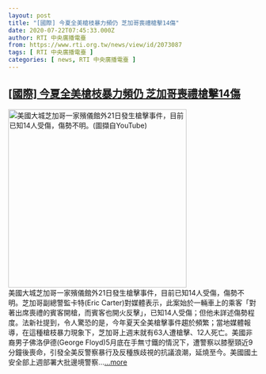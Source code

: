 ```yaml
---
layout: post
title: "[國際] 今夏全美槍枝暴力頻仍 芝加哥喪禮槍擊14傷"
date: 2020-07-22T07:45:33.000Z
author: RTI 中央廣播電臺
from: https://www.rti.org.tw/news/view/id/2073087
tags: [ RTI 中央廣播電臺 ]
categories: [ news, RTI 中央廣播電臺 ]
---
```

<!--1595403933000-->
[[國際] 今夏全美槍枝暴力頻仍 芝加哥喪禮槍擊14傷](https://www.rti.org.tw/news/view/id/2073087)
------

<div>
<img src="https://static.rti.org.tw/assets/thumbnails/2020/07/22/76aee14842dc54bef8b071fde7d9c1da.png" width="360" alt="美國大城芝加哥一家殯儀館外21日發生槍擊事件，目前已知14人受傷，傷勢不明。(圖擷自YouTube)" title="美國大城芝加哥一家殯儀館外21日發生槍擊事件，目前已知14人受傷，傷勢不明。(圖擷自YouTube)"><br>美國大城芝加哥一家殯儀館外21日發生槍擊事件，目前已知14人受傷，傷勢不明。芝加哥副總警監卡特(Eric Carter)對媒體表示，此案始於一輛車上的乘客「對著出席喪禮的賓客開槍，而賓客也開火反擊」，已知14人受傷；但他未詳述傷勢程度。法新社提到，令人驚恐的是，今年夏天全美槍擊事件趨於頻繁；當地媒體報導，在這種槍枝暴力現象下，芝加哥上週末就有63人遭槍擊、12人死亡。美國非裔男子佛洛伊德(George Floyd)5月底在手無寸鐵的情況下，遭警察以膝壓頸近9分鐘後喪命，引發全美反警察暴行及反種族歧視的抗議浪潮，延燒至今。美國國土安全部上週部署大批邊境警察...<a target="_blank" href="https://www.rti.org.tw/news/view/id/2073087">...more</a>
</div>
